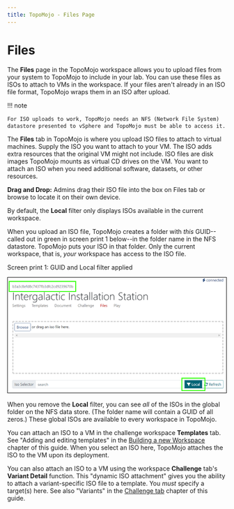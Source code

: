 ```yaml
---
title: TopoMojo - Files Page
---
```


# Files

The **Files** page in the TopoMojo workspace allows you to upload files from your system to TopoMojo to include in your lab. You can use these files as ISOs to attach to VMs in the workspace. If your files aren't already in an ISO file format, TopoMojo wraps them in an ISO after upload.

!!! note

    For ISO uploads to work, TopoMojo needs an NFS (Network File System) datastore presented to vSphere and TopoMojo must be able to access it.

The **Files** tab in TopoMojo is where you upload ISO files to attach to virtual machines. Supply the ISO you want to attach to your VM. The ISO adds extra resources that the original VM might not include. ISO files are disk images TopoMojo mounts as virtual CD drives on the VM. You want to attach an ISO when you need additional software, datasets, or other resources.

**Drag and Drop:** Admins drag their ISO file into the box on Files tab or browse to locate it on their own device.

By default, the **Local** filter only displays ISOs available in the current workspace.

When you upload an ISO file, TopoMojo creates a folder with _this_ GUID--called out in green in screen print 1 below--in the folder name in the NFS datastore. TopoMojo puts your ISO in that folder. Only the current workspace, that is, _your_ workspace has access to the ISO file.

Screen print 1: GUID and Local filter applied

![iso-drag](img/iso-drag.png)

When you remove the **Local** filter, you can see _all_ of the ISOs in the global folder on the NFS data store. (The folder name will contain a GUID of all zeros.) These global ISOs are available to every workspace in TopoMojo.

You can attach an ISO to a VM in the challenge workspace **Templates** tab. See "Adding and editing templates" in the [Building a new Workspace](building-a-workspace.md) chapter of this guide. When you select an ISO here, TopoMojo attaches the ISO to the VM upon its deployment.

You can also attach an ISO to a VM using the workspace **Challenge** tab's **Variant Detail** function. This "dynamic ISO attachment" gives you the ability to attach a variant-specific ISO file to a template. You _must_ specify a target(s) here. See also "Variants" in the [Challenge tab](challenge.md) chapter of this guide.

